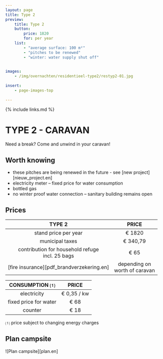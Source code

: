 ```yaml
---
layout: page
title: Type 2
preview: 
    title: Type 2
    button:
        price: 1820
        for: per year
    list:
        - "average surface: 100 m²"
        - "pitches to be renewed"
        - "winter: water supply shut off"
        
        
images:
    - /img/overnachten/residentieel-type2/restyp2-01.jpg
    
insert:
    - page-images-top
    
---
```


{% include links.md %}

# TYPE 2 - CARAVAN 

Need a break? Come and unwind in your caravan!


## Worth knowing

- these pitches are being renewed in the future - see [new project][nieuw_project.en]
- electricity meter – fixed price for water consumption
- bottled gas
- no winter proof water connection – sanitary building remains open


## Prices

TYPE 2                |PRICE           |
:--------------------:|:--------------:|
stand price per year  |€ 1820               
municipal taxes          |€ 340,79 
contribution for household refuge<br>incl. 25 bags<br> | € 65    
[fire insurance][pdf_brandverzekering.en]|depending on <br>worth of caravan


CONSUMPTION ⑴           |PRICE         |
:--------------------:|:-------------:|
electricity         | € 0,35 / kw        
fixed price for water        | € 68 
counter    | € 18 

⑴ price subject to changing energy charges



## Plan campsite

![Plan campsite][plan.en]

